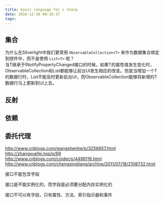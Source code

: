 ```yaml
---
title: basic language for c sharp
date: 2016-12-30 00:16:37
tags:
---
```

## 集合

为什么在Silverlight中我们更常用 `ObservableCollection<T>` 来作为数据集合绑定到控件中，而不是使用 `List<T>` 呢？  
当T继承于INotifyPropertyChanged接口的时候，如果T的属性值发生变化时，ObservableCollection和List都能够让前台UI发生相应的改变。但是当增加一个T的数据行时，List不能及时更新前台UI，而ObservableCollection能够将新增的T数据行马上更新到UI上去。

## 反射

## 依赖

## 委托代理

<http://www.cnblogs.com/wangshenhe/p/3256657.html>  
<http://zhangxuefei.top/p/69>  
<http://www.cnblogs.com/colder/p/4486116.html>  
<http://www.cnblogs.com/chengxingliang/archive/2011/07/18/2108732.html>

接口不能包含字段

接口是不能实例化的，而字段是必须要分配内存实例化的

接口不可以有字段，只有属性、方法、索引指示器和事件
